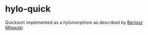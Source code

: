 # hylo-quick

Quicksort implemented as a hylomorphism as described by [Bartosz Milewski](https://bartoszmilewski.com/2020/02/24/math-is-your-insurance-policy/)